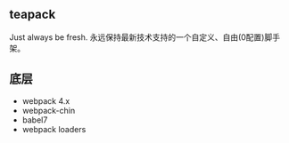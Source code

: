 ## teapack

Just always be fresh.
永远保持最新技术支持的一个自定义、自由(0配置)脚手架。


## 底层

- webpack 4.x
- webpack-chin
- babel7
- webpack loaders
